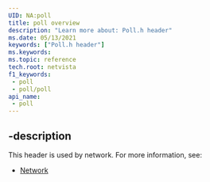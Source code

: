 ```yaml
---
UID: NA:poll
title: poll overview
description: "Learn more about: Poll.h header"
ms.date: 05/13/2021
keywords: ["Poll.h header"]
ms.keywords: 
ms.topic: reference
tech.root: netvista
f1_keywords:
 - poll
 - poll/poll
api_name:
 - poll
---
```



## -description

This header is used by network. For more information, see:

- [Network](../_netvista/index.md)

